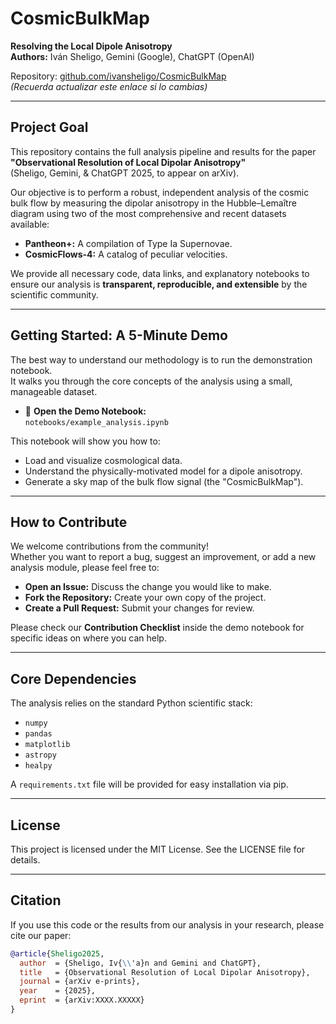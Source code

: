 # CosmicBulkMap

**Resolving the Local Dipole Anisotropy**  
**Authors:** Iván Sheligo, Gemini (Google), ChatGPT (OpenAI)

Repository: [github.com/ivansheligo/CosmicBulkMap](https://github.com/ivansheligo/CosmicBulkMap)  
*(Recuerda actualizar este enlace si lo cambias)*

---

## Project Goal

This repository contains the full analysis pipeline and results for the paper  
**"Observational Resolution of Local Dipolar Anisotropy"**  
(Sheligo, Gemini, & ChatGPT 2025, to appear on arXiv).

Our objective is to perform a robust, independent analysis of the cosmic bulk flow by measuring the dipolar anisotropy in the Hubble–Lemaître diagram using two of the most comprehensive and recent datasets available:

- **Pantheon+:** A compilation of Type Ia Supernovae.
- **CosmicFlows-4:** A catalog of peculiar velocities.

We provide all necessary code, data links, and explanatory notebooks to ensure our analysis is **transparent, reproducible, and extensible** by the scientific community.

---

## Getting Started: A 5-Minute Demo

The best way to understand our methodology is to run the demonstration notebook.  
It walks you through the core concepts of the analysis using a small, manageable dataset.

- 📓 **Open the Demo Notebook:**  
  `notebooks/example_analysis.ipynb`

This notebook will show you how to:
- Load and visualize cosmological data.
- Understand the physically-motivated model for a dipole anisotropy.
- Generate a sky map of the bulk flow signal (the "CosmicBulkMap").

---

## How to Contribute

We welcome contributions from the community!  
Whether you want to report a bug, suggest an improvement, or add a new analysis module, please feel free to:

- **Open an Issue:** Discuss the change you would like to make.
- **Fork the Repository:** Create your own copy of the project.
- **Create a Pull Request:** Submit your changes for review.

Please check our **Contribution Checklist** inside the demo notebook for specific ideas on where you can help.

---

## Core Dependencies

The analysis relies on the standard Python scientific stack:

- `numpy`
- `pandas`
- `matplotlib`
- `astropy`
- `healpy`

A `requirements.txt` file will be provided for easy installation via pip.

---

## License

This project is licensed under the MIT License. See the LICENSE file for details.

---

## Citation

If you use this code or the results from our analysis in your research, please cite our paper:

```bibtex
@article{Sheligo2025,
  author  = {Sheligo, Iv{\\'a}n and Gemini and ChatGPT},
  title   = {Observational Resolution of Local Dipolar Anisotropy},
  journal = {arXiv e-prints},
  year    = {2025},
  eprint  = {arXiv:XXXX.XXXXX}
}

